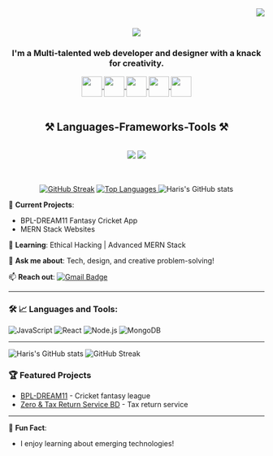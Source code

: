 <img align="right" src="https://visitor-badge.laobi.icu/badge?page_id=Az-Haris.Az-Haris" />

<h1 align="center">
    <img src="https://readme-typing-svg.herokuapp.com/?font=Righteous&size=35&center=true&vCenter=true&width=500&height=70&duration=4000&lines=Hi+There!+👋;+I'm+Haris!;" />
</h1>

<h3 align="center">I'm a Multi-talented web developer and designer with a knack for creativity.</h3>

<div align="center"> 
  <a href="mailto:mdalimuzzaman437@gmail.com" target="blank">
     <img height=40 align="center" src="https://cdn-icons-png.flaticon.com/128/5968/5968534.png" target="_blank" />
  </a>
  <a href="https://www.linkedin.com/in/alimuzzaman-haris/" target="blank">
     <img height=40 align="center" src="https://cdn-icons-png.flaticon.com/128/145/145807.png" target="_blank" />
  </a>
  <a href="https://www.instagram.com/alimuzzaman.haris/" target="blank">
     <img height=40 align="center" src="https://cdn-icons-png.flaticon.com/128/15713/15713420.png" target="_blank" />
  </a>
    <a href="https://www.facebook.com/alimuzzaman.haris/" target="blank">
     <img height=40 align="center" src="https://cdn-icons-png.flaticon.com/128/5968/5968764.png" target="_blank" />
  </a>
    <a href="https://wa.me/+8801405742311/" target="blank">
     <img height=40 align="center" src="https://cdn-icons-png.flaticon.com/128/15713/15713434.png" target="_blank" />
  </a>
</div>

 <br/>
<h2 align="center">⚒️ Languages-Frameworks-Tools ⚒️</h2>
<br/>
<div align="center">
    <img src="https://skillicons.dev/icons?i=html,css,bootstrap,tailwind,js,react,vscode,github,figma,git" />
    <img src="https://skillicons.dev/icons?i=nodejs,python,javascript,typescript,express,firebase,mongodb,c,java,nextjs,mysql,flask" /><br>
</div>

<br />
<br />

<p align="center">
    <a href="https://git.io/streak-stats"><img src="https://github-readme-streak-stats.herokuapp.com?user=Az-Haris&date_format=j%20M%5B%20Y%5D&card_width=595" alt="GitHub Streak" /></a>
  <a href="https://github.com/Az-Haris/github-readme-stats">
    <img src="https://github-readme-stats.vercel.app/api/top-langs/?username=Az-Haris&card_width=595&layout=compact" alt="Top Languages">
  </a>
  <img src="https://github-readme-stats.vercel.app/api?username=Az-Haris&show_icons=true&theme=transparent&card_width=595" alt="Haris's GitHub stats">
</p>





🔭 **Current Projects**:
   - BPL-DREAM11 Fantasy Cricket App
   - MERN Stack Websites

🌱 **Learning**: Ethical Hacking | Advanced MERN Stack

💬 **Ask me about**: Tech, design, and creative problem-solving!

📫 **Reach out**: [![Gmail Badge](https://img.shields.io/badge/-your.email@example.com-c14438?style=flat-square&logo=Gmail&logoColor=white&link=mailto:your.email@example.com)](mailto:your.email@example.com)

---

### 🛠️ :chart_with_upwards_trend: Languages and Tools:
![JavaScript](https://img.shields.io/badge/JavaScript-F7DF1E?style=flat-square&logo=javascript&logoColor=black)
![React](https://img.shields.io/badge/React-20232A?style=flat-square&logo=react&logoColor=61DAFB)
![Node.js](https://img.shields.io/badge/Node.js-339933?style=flat-square&logo=node-dot-js&logoColor=white)
![MongoDB](https://img.shields.io/badge/MongoDB-4EA94B?style=flat-square&logo=mongodb&logoColor=white)

---

![Haris's GitHub stats](https://github-readme-stats.vercel.app/api?username=yourusername&show_icons=true&theme=radical)
![GitHub Streak](https://github-readme-streak-stats.herokuapp.com/?user=yourusername&theme=dark)

### 🏆 Featured Projects
- [BPL-DREAM11](https://github.com/yourusername/BPL-DREAM11) - Cricket fantasy league
- [Zero & Tax Return Service BD](https://github.com/yourusername/zero-tax) - Tax return service

---

🌈 **Fun Fact**:
- I enjoy learning about emerging technologies!
